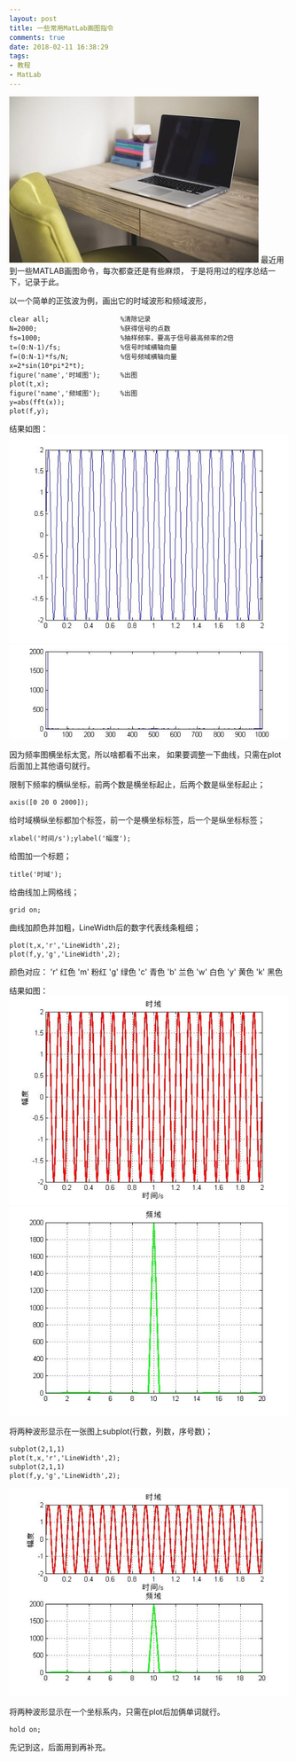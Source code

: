 ```yaml
---
layout: post
title: 一些常用MatLab画图指令
comments: true
date: 2018-02-11 16:38:29
tags:
- 教程
- MatLab
---
```

![](/assets/images/180211_1.jpg)
最近用到一些MATLAB画图命令，每次都查还是有些麻烦，
于是将用过的程序总结一下，记录于此。
<!--more-->
以一个简单的正弦波为例，画出它的时域波形和频域波形，
```
clear all;                  %清除记录
N=2000;                     %获得信号的点数
fs=1000;                    %抽样频率，要高于信号最高频率的2倍
t=(0:N-1)/fs;               %信号时域横轴向量
f=(0:N-1)*fs/N;             %信号频域横轴向量
x=2*sin(10*pi*2*t);
figure('name','时域图');     %出图
plot(t,x);
figure('name','频域图');     %出图
y=abs(fft(x));
plot(f,y);
```
结果如图：
![](/assets/images/180211_2.jpg)
![](/assets/images/180211_3.jpg)

因为频率图横坐标太宽，所以啥都看不出来，
如果要调整一下曲线，只需在plot后面加上其他语句就行。

限制下频率的横纵坐标，前两个数是横坐标起止，后两个数是纵坐标起止；
```
axis([0 20 0 2000]);
```

给时域横纵坐标都加个标签，前一个是横坐标标签，后一个是纵坐标标签；
```
xlabel('时间/s');ylabel('幅度');
```

给图加一个标题；
```
title('时域');
```

给曲线加上网格线；
```
grid on;
```

曲线加颜色并加粗，LineWidth后的数字代表线条粗细；
```
plot(t,x,'r','LineWidth',2);
plot(f,y,'g','LineWidth',2);
```

颜色对应：
'r' 红色 'm' 粉红 'g' 绿色 'c' 青色
'b' 兰色 'w' 白色 'y' 黄色 'k' 黑色

结果如图：
![](/assets/images/180211_4.jpg)
![](/assets/images/180211_5.jpg)

将两种波形显示在一张图上subplot(行数，列数，序号数)；
```
subplot(2,1,1)   
plot(t,x,'r','LineWidth',2);
subplot(2,1,1)   
plot(f,y,'g','LineWidth',2);
```

![](/assets/images/180211_6.jpg)

将两种波形显示在一个坐标系内，只需在plot后加俩单词就行。
```
hold on;
```

先记到这，后面用到再补充。